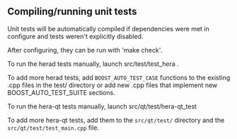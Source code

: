 Compiling/running unit tests
------------------------------------

Unit tests will be automatically compiled if dependencies were met in configure
and tests weren't explicitly disabled.

After configuring, they can be run with 'make check'.

To run the herad tests manually, launch src/test/test_hera .

To add more herad tests, add `BOOST_AUTO_TEST_CASE` functions to the existing
.cpp files in the test/ directory or add new .cpp files that
implement new BOOST_AUTO_TEST_SUITE sections.

To run the hera-qt tests manually, launch src/qt/test/hera-qt_test

To add more hera-qt tests, add them to the `src/qt/test/` directory and
the `src/qt/test/test_main.cpp` file.
